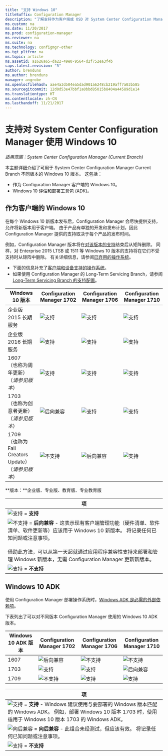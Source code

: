 ```yaml
---
title: "支持 Windows 10"
titleSuffix: Configuration Manager
description: "了解支持作为客户端或 OSD 对 System Center Configuration Manager 使用的 Windows 10 版本。"
ms.custom: na
ms.date: 11/20/2017
ms.prod: configuration-manager
ms.reviewer: na
ms.suite: na
ms.technology: configmgr-other
ms.tgt_pltfrm: na
ms.topic: article
ms.assetid: a1626a65-da22-49e0-9564-d2f752ea3f4b
caps.latest.revision: "5"
author: brenduns
ms.author: brenduns
manager: angrobe
ms.openlocfilehash: aae4a3d504ea5dad901a6248cb219aff7a03b585
ms.sourcegitcommit: 12d0d53e47bbf1a0bbd85015b8404a44589d1e14
ms.translationtype: HT
ms.contentlocale: zh-CN
ms.lasthandoff: 11/21/2017
---
```

# <a name="support-for-windows-10-for-system-center-configuration-manager"></a>支持对 System Center Configuration Manager 使用 Windows 10  

*适用范围：System Center Configuration Manager (Current Branch)*


 本主题详细介绍了可用于 System Center Configuration Manager Current Branch 不同版本的 Windows 10 版本。 这包括：
 -  作为 Configuration Manager 客户端的 Windows 10。
 -  Windows 10 评估和部署工具包 (ADK)。

## <a name="windows-10-as-a-client"></a>作为客户端的 Windows 10
在每个 Windows 10 新版本发布后，Configuration Manager 会尽快提供支持，允许将新版本用于客户端。 由于产品有单独的开发和发布计划，因此 Configuration Manager 提供的支持取决于每个产品的发布时间。

例如，Configuration Manager 版本将在[对该版本的支持](/sccm/core/servers/manage/current-branch-versions-supported)结束后从矩阵删除。 同样，对 Enterprise 2015 LTSB 或 1511 等 Windows 10 版本的支持将在它们不受支持时从矩阵中删除。 有关详细信息，请参阅[已弃用的操作系统](/sccm/core/plan-design/changes/removed-and-deprecated-features#deprecated-operating-systems)。

-   下面的信息补充了[客户端和设备支持的操作系统](/sccm/core/plan-design/configs/supported-operating-systems-for-clients-and-devices)。
-   如果使用 Configuration Manager 的 Long-Term Servicing Branch，请参阅 [Long-Term Servicing Branch 的支持配置](/sccm/core/understand/supported-configurations-for-ltsb)。

|Windows 10 版本                    |  Configuration Manager 1702          |    Configuration Manager 1706 |Configuration Manager 1710          |  
|---------------------|-----|-----|-----|
|企业版 2015 长期服务                   |![支持](media/green_check.png) |![支持](media/green_check.png) | ![支持](media/green_check.png) |
|企业版 2016 长期服务                   |![支持](media/green_check.png) |![支持](media/green_check.png) | ![支持](media/green_check.png) |
|1607   <br />（也称为周年更新）<br />（*请参见版本*）   |![支持](media/green_check.png) |![支持](media/green_check.png)            |![支持](media/green_check.png) |
|1703   <br />（也称为创意者更新）<br />（*请参见版本*）      |![后向兼容](media/blue_compat.png) |![支持](media/green_check.png) | ![支持](media/green_check.png) |
|1709   <br />（也称为 Fall Creators Update）<br />（*请参见版本*） |![不支持](media/Red_X.png)   |![后向兼容](media/blue_compat.png) | ![支持](media/green_check.png) |



**版本：**企业版、专业版、教育版、专业教育版   

|项|
|--|
|![支持](media/green_check.png) = **支持**  |
|![不支持](media/blue_compat.png)  = **后向兼容** - 这表示现有客户端管理功能（硬件清单、软件清单、软件更新等）应该用于 Windows 10 新版本。 将记录任何已知问题或注意事项。 <br><br>借助此方法，可以从第一天起就通过应用程序兼容性支持来部署和管理 Windows 新版本，无需 Configuration Manager 更新新版本。 |
|![支持](media/Red_X.png) = **不支持**|


## <a name="windows-10-adk"></a>Windows 10 ADK
使用 Configuration Manager 部署操作系统时，[Windows ADK 是必需的外部依赖项](/sccm/osd/plan-design/infrastructure-requirements-for-operating-system-deployment)。

下表列出了可以对不同版本 Configuration Manager 使用的 Windows 10 ADK 版本。

|Windows 10 ADK 版本  |Configuration Manager 1702   |Configuration Manager 1706 |Configuration Manager 1710 |
|--------------------|-----|-----|-----|
|1607  |![后向兼容](media/blue_compat.png) |![不支持](media/Red_X.png)| ![不支持](media/Red_X.png) |
|1703  |![支持](media/green_check.png)            |![支持](media/green_check.png) | ![后向兼容](media/blue_compat.png)|
|1709  |![不支持](media/Red_X.png)              |![支持](media/green_check.png) | ![支持](media/green_check.png)|

|项|
|--|
|![支持](media/green_check.png)  =  **支持** - Windows 建议使用与要部署的 Windows 版本匹配的 Windows ADK。 例如，部署 Windows 10 版本 1703 时，使用适用于 Windows 10 版本 1703 的 Windows ADK。  |
|![向后兼容](media/blue_compat.png)   =  **向后兼容** - 此组合未经测试，但应该有效。 将记录任何已知问题或注意事项。 |
|![支持](media/Red_X.png) = **不支持**|
